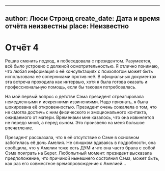 
---
author: Люси Стрэнд
create_date: Дата и время отчёта неизвестны
place: Неизвестно
---

# Отчёт 4


Решив сменить подход, я побеседовала с президентом. Разумеется, всё было устроено с должной осмотрительностью. Я отлично понимаю, что любая информация о её консультациях с психологом может быть использована её соперниками против неё. В официальных документах эта встреча проходила как интервью, хотя я была готова оказать и профессиональную помощь, если бы таковая потребовалась.


На мой первый вопрос о детстве Сэма президент отреагировала немедленными и искренними извинениями. Надо признать, я была шокирована её откровенностью. Президент очень сожалела о том, что не смогла достичь с ним физического и эмоционального контакта, ожидаемого от матери. Временами мне казалось, что она извиняется не передо мной, а перед сыном. Это произвело на меня большое впечатление.


Президент рассказала, что в её отсутствие о Сэме в основном заботилась её дочь Амелия. Не слишком вдаваясь в подробности, она сообщила, что у Амелии тоже есть ДУМ и что она часто брала с собой Сэма поиграть на Берег. Любопытный момент: президент высказала предположение, что причиной нынешнего состояния Сэма, может быть, как раз его совместное времяпровождение с Амелией...




